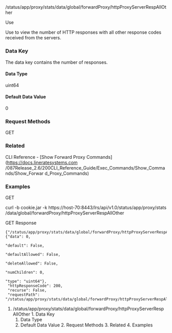 ##
/status/app/proxy/stats/data/global/forwardProxy/httpProxyServerRespAllOther

Use

Use to view the number of HTTP responses with all other response codes
received from the servers.

### Data Key

The data key contains the number of responses.

#### Data Type

uint64

#### Default Data Value

0

### Request Methods

GET

### Related

CLI Reference - [Show Forward Proxy Commands](https://docs.lineratesystems.com
/087Release_2.6/200CLI_Reference_Guide/Exec_Commands/Show_Commands/Show_Forwar
d_Proxy_Commands)

### Examples

GET

curl -b cookie.jar -k https://host-70:8443/lrs/api/v1.0/status/app/proxy/stats
/data/global/forwardProxy/httpProxyServerRespAllOther

GET Response

    
    {"/status/app/proxy/stats/data/global/forwardProxy/httpProxyServerRespAllOther": {"data": 0,
                                                                                       "default": False,
                                                                                       "defaultAllowed": False,
                                                                                       "deleteAllowed": False,
                                                                                       "numChildren": 0,
                                                                                       "type": "uint64"},
     "httpResponseCode": 200,
     "recurse": False,
     "requestPath": "/status/app/proxy/stats/data/global/forwardProxy/httpProxyServerRespAllOther"}
    

  1. /status/app/proxy/stats/data/global/forwardProxy/httpProxyServerRespAllOther
    1. Data Key
      1. Data Type
      2. Default Data Value
    2. Request Methods
    3. Related
    4. Examples

